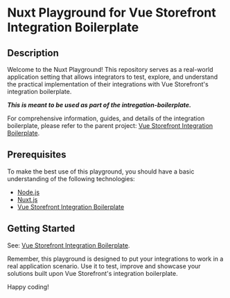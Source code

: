# Nuxt Playground for Vue Storefront Integration Boilerplate

## Description

Welcome to the Nuxt Playground! This repository serves as a real-world application setting that allows integrators to test, explore, and understand the practical implementation of their integrations with Vue Storefront's integration boilerplate. 

***This is meant to be used as part of the intregation-boilerplate.***

For comprehensive information, guides, and details of the integration boilerplate, please refer to the parent project: [Vue Storefront Integration Boilerplate](https://github.com/vuestorefront/integration-boilerplate).

## Prerequisites

To make the best use of this playground, you should have a basic understanding of the following technologies:

- [Node.js](https://nodejs.org/)
- [Nuxt.js](https://nuxt.com/)
- [Vue Storefront Integration Boilerplate](https://github.com/vuestorefront/integration-boilerplate)

## Getting Started

See: [Vue Storefront Integration Boilerplate](https://github.com/vuestorefront/integration-boilerplate).

Remember, this playground is designed to put your integrations to work in a real application scenario. Use it to test, improve and showcase your solutions built upon Vue Storefront's integration boilerplate.

Happy coding!
